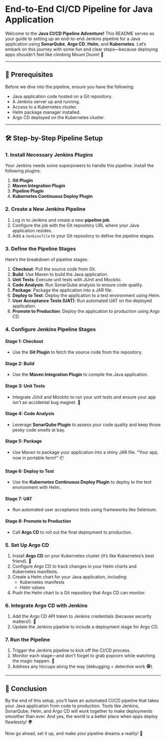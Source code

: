 # End-to-End CI/CD Pipeline for Java Application

Welcome to the **Java CI/CD Pipeline Adventure!** This README serves as your guide to setting up an end-to-end Jenkins pipeline for a Java application using **SonarQube**, **Argo CD**, **Helm**, and **Kubernetes**. Let’s embark on this journey with some fun and clear steps—because deploying apps shouldn't feel like climbing Mount Doom! 🌋

---

## 🚀 Prerequisites
Before we dive into the pipeline, ensure you have the following:
- Java application code hosted on a Git repository.
- A Jenkins server up and running.
- Access to a Kubernetes cluster.
- Helm package manager installed.
- Argo CD deployed on the Kubernetes cluster.

---

## 🛠️ Step-by-Step Pipeline Setup

### 1. Install Necessary Jenkins Plugins
Your Jenkins needs some superpowers to handle this pipeline. Install the following plugins:
1. **Git Plugin**
2. **Maven Integration Plugin**
3. **Pipeline Plugin**
4. **Kubernetes Continuous Deploy Plugin**

### 2. Create a New Jenkins Pipeline
1. Log in to Jenkins and create a new **pipeline job**.
2. Configure the job with the Git repository URL where your Java application resides.
3. Add a `Jenkinsfile` to your Git repository to define the pipeline stages.

### 3. Define the Pipeline Stages
Here’s the breakdown of pipeline stages:
1. **Checkout**: Pull the source code from Git.
2. **Build**: Use Maven to build the Java application.
3. **Unit Tests**: Execute unit tests with JUnit and Mockito.
4. **Code Analysis**: Run SonarQube analysis to ensure code quality.
5. **Package**: Package the application into a JAR file.
6. **Deploy to Test**: Deploy the application to a test environment using Helm.
7. **User Acceptance Tests (UAT)**: Run automated UAT on the deployed application.
8. **Promote to Production**: Deploy the application to production using Argo CD.

### 4. Configure Jenkins Pipeline Stages
#### Stage 1: **Checkout**
- Use the **Git Plugin** to fetch the source code from the repository.
#### Stage 2: **Build**
- Use the **Maven Integration Plugin** to compile the Java application.
#### Stage 3: **Unit Tests**
- Integrate JUnit and Mockito to run your unit tests and ensure your app isn't an accidental bug magnet. 🐛
#### Stage 4: **Code Analysis**
- Leverage **SonarQube Plugin** to assess your code quality and keep those pesky code smells at bay.
#### Stage 5: **Package**
- Use Maven to package your application into a shiny JAR file. “Your app, now in portable form!” 📦
#### Stage 6: **Deploy to Test**
- Use the **Kubernetes Continuous Deploy Plugin** to deploy to the test environment with Helm.
#### Stage 7: **UAT**
- Run automated user acceptance tests using frameworks like Selenium.
#### Stage 8: **Promote to Production**
- Call **Argo CD** to roll out the final deployment to production.

### 5. Set Up Argo CD
1. Install **Argo CD** on your Kubernetes cluster (it’s like Kubernetes’s best friend). 🤝
2. Configure Argo CD to track changes in your Helm charts and Kubernetes manifests.
3. Create a Helm chart for your Java application, including:
   - Kubernetes manifests
   - Helm values
4. Push the Helm chart to a Git repository that Argo CD can monitor.

### 6. Integrate Argo CD with Jenkins
1. Add the Argo CD API token to Jenkins credentials (because security matters!). 🔑
2. Update the Jenkins pipeline to include a deployment stage for Argo CD.

### 7. Run the Pipeline
1. Trigger the Jenkins pipeline to kick off the CI/CD process.
2. Monitor each stage—and don't forget to grab popcorn while watching the magic happen. 🍿
3. Address any hiccups along the way (debugging = detective work 🕵️).



---

## 🤝 Conclusion
By the end of this setup, you’ll have an automated CI/CD pipeline that takes your Java application from code to production. Tools like Jenkins, SonarQube, Helm, and Argo CD will work together to make deployments smoother than ever. And yes, the world is a better place when apps deploy flawlessly! 🌍

Now go ahead, set it up, and make your pipeline dreams a reality! 🎉

